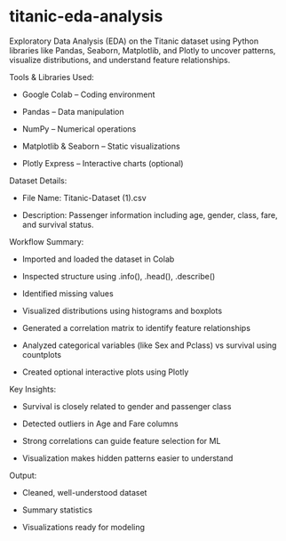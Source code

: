 # titanic-eda-analysis
Exploratory Data Analysis (EDA) on the Titanic dataset using Python libraries like Pandas, Seaborn, Matplotlib, and Plotly to uncover patterns, visualize distributions, and understand feature relationships.

Tools & Libraries Used:
- Google Colab – Coding environment

- Pandas – Data manipulation

- NumPy – Numerical operations

- Matplotlib & Seaborn – Static visualizations

- Plotly Express – Interactive charts (optional)

Dataset Details:
- File Name: Titanic-Dataset (1).csv

- Description: Passenger information including age, gender, class, fare, and survival status.

Workflow Summary:
- Imported and loaded the dataset in Colab

- Inspected structure using .info(), .head(), .describe()

- Identified missing values

- Visualized distributions using histograms and boxplots

- Generated a correlation matrix to identify feature relationships

- Analyzed categorical variables (like Sex and Pclass) vs survival using countplots

- Created optional interactive plots using Plotly

Key Insights:
- Survival is closely related to gender and passenger class

- Detected outliers in Age and Fare columns

- Strong correlations can guide feature selection for ML

- Visualization makes hidden patterns easier to understand

Output:
- Cleaned, well-understood dataset

- Summary statistics

- Visualizations ready for modeling
